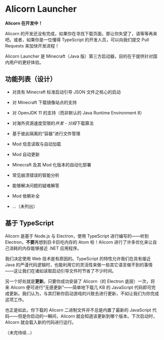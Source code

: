 # Alicorn Launcher

**Alicorn 在开发中！**

Alicorn 的开发还没有完成，如果你在寻找下载页面，那让你失望了，请等等再来吧。或者，如果你是一位懂得 TypeScript 的开发人员，可以向我们提交 Pull Requests 来加快开发进程！

Alicorn Launcher 是 Minecraft（Java 版）第三方启动器，目的在于提供针对国内用户的更好体验。

## 功能列表（设计）

- 对具有 Minecraft 标准启动引导 JSON 文件之核心的启动

- 对 Minecraft 下载镜像站点的支持

- 对 OpenJDK 11 的支持（而非默认的 Java Runtime Environment 8）

- 对海外资源速度受限的*并发 - 分段*下载算法

- 基于彼此隔离的“容器”进行文件管理

- Mod 信息读取与自动加载

- Mod 自动更新

- Minecraft 及其 Mod 化版本的自动化部署

- 常见崩溃错误的智能分析

- 能够解决问题的疑难解答

- Mod 依赖补全

- …（未列出）

## 基于 TypeScript

Alicorn 是基于 Node.js 与 Electron，使用 TypeScript 进行编写的——听到 Electron，**不要**再想到巨卡巨吃内存的 Atom 啦！Alicorn 进行了许多优化来让自己消耗的内存能够接近 .NET 应用程序。

我们决定使用 Web 技术是有原因的。TypeScript 的特性允许我们在具有接近 Java 的严谨代码逻辑时，也能利用它的灵活性来做一些其它语言做不到的事情——这让我们在诸如读取启动引导文件时节省了不少时间。

另一个好处就是**更新**。只要你成功安装了 Alicorn（的 Electron 底层）一次，将来 Alicorn 便可进行“无感更新”——简单地下载几 KB 的 JavaScript 代码即可完成更新。我们认为，与其打断你启动游戏的兴致去进行更新，不如让我们为你完成这项工作。

也正是如此，你下载的 Alicorn 二进制文件并不总是内置了最新的 JavaScript 代码——但是你启动的一瞬间，Alicorn 就会知道该更新到哪个版本。下次启动时，Alicorn 就会载入新的代码进行运行。

（未完待续…）
